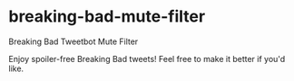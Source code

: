breaking-bad-mute-filter
========================

Breaking Bad Tweetbot Mute Filter

Enjoy spoiler-free Breaking Bad tweets! Feel free to make it better if you'd like.